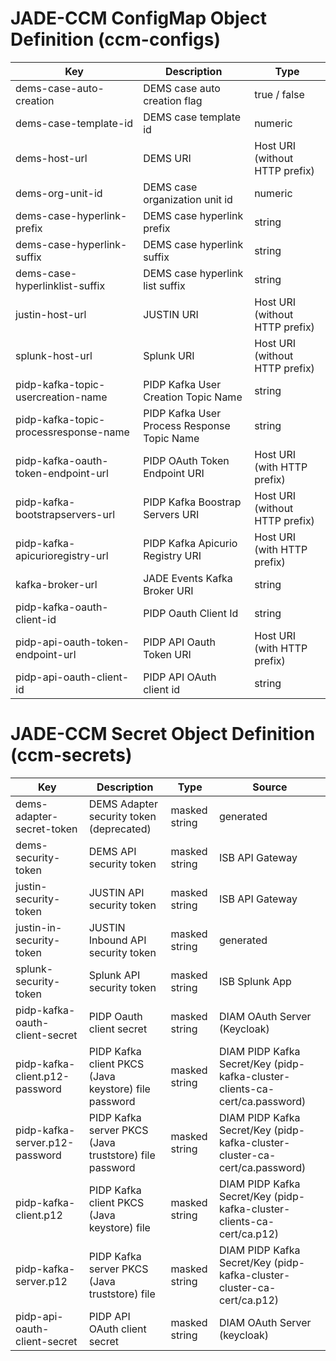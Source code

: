 # JADE-CCM ConfigMap Object Definition (ccm-configs)

| Key | Description | Type | 
| - | - | - |
| dems-case-auto-creation | DEMS case auto creation flag | true / false |
| dems-case-template-id | DEMS case template id | numeric |
| dems-host-url | DEMS URI | Host URI (without HTTP prefix) |
| dems-org-unit-id | DEMS case organization unit id | numeric |
| dems-case-hyperlink-prefix | DEMS case hyperlink prefix | string |
| dems-case-hyperlink-suffix | DEMS case hyperlink suffix | string |
| dems-case-hyperlinklist-suffix | DEMS case hyperlink list suffix | string |
| justin-host-url | JUSTIN URI | Host URI (without HTTP prefix) |
| splunk-host-url | Splunk URI | Host URI (without HTTP prefix) |
| pidp-kafka-topic-usercreation-name | PIDP Kafka User Creation Topic Name | string |
| pidp-kafka-topic-processresponse-name | PIDP Kafka User Process Response Topic Name | string |
| pidp-kafka-oauth-token-endpoint-url | PIDP OAuth Token Endpoint URI | Host URI (with HTTP prefix) |
| pidp-kafka-bootstrapservers-url | PIDP Kafka Boostrap Servers URI | Host URI (without HTTP prefix) |
| pidp-kafka-apicurioregistry-url | PIDP Kafka Apicurio Registry URI | Host URI (with HTTP prefix) |
| kafka-broker-url | JADE Events Kafka Broker URI | string |
| pidp-kafka-oauth-client-id | PIDP Oauth Client Id | string |
| pidp-api-oauth-token-endpoint-url | PIDP API Oauth Token URI | Host URI (with HTTP prefix) |
| pidp-api-oauth-client-id | PIDP API OAuth client id | string |

# JADE-CCM Secret Object Definition (ccm-secrets)

| Key | Description | Type | Source |
| - | - | - | - |
| dems-adapter-secret-token | DEMS Adapter security token (deprecated) | masked string | generated |
| dems-security-token | DEMS API security token | masked string | ISB API Gateway |
| justin-security-token | JUSTIN API security token | masked string | ISB API Gateway |
| justin-in-security-token | JUSTIN Inbound API security token | masked string | generated |
| splunk-security-token | Splunk API security token | masked string | ISB Splunk App |
| pidp-kafka-oauth-client-secret | PIDP Oauth client secret | masked string | DIAM OAuth Server (Keycloak) |
| pidp-kafka-client.p12-password | PIDP Kafka client PKCS (Java keystore) file password | masked string | DIAM PIDP Kafka Secret/Key (pidp-kafka-cluster-clients-ca-cert/ca.password) |
| pidp-kafka-server.p12-password | PIDP Kafka server PKCS (Java truststore) file password | masked string | DIAM PIDP Kafka Secret/Key (pidp-kafka-cluster-cluster-ca-cert/ca.password) |
| pidp-kafka-client.p12 | PIDP Kafka client PKCS (Java keystore) file | masked string | DIAM PIDP Kafka Secret/Key (pidp-kafka-cluster-clients-ca-cert/ca.p12) |
| pidp-kafka-server.p12 | PIDP Kafka server PKCS (Java truststore) file | masked string | DIAM PIDP Kafka Secret/Key (pidp-kafka-cluster-cluster-ca-cert/ca.p12) |
| pidp-api-oauth-client-secret | PIDP API OAuth client secret | masked string | DIAM OAuth Server (keycloak)